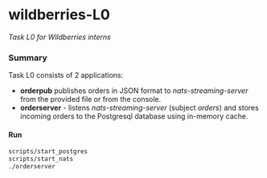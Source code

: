 # wildberries-L0
_Task L0 for Wildberries interns_
### Summary
Task L0 consists of 2 applications:
 - **orderpub** publishes orders in JSON format to *nats-streaming-server* from the provided file or from the console.
 - **orderserver** - listens *nats-streaming-server* (subject *orders*) and stores incoming orders to the Postgresql database using in-memory cache.

#### Run
```bash
scripts/start_postgres
scripts/start_nats
./orderserver
```